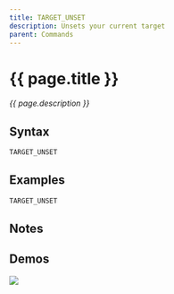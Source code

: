 ```yaml
---
title: TARGET_UNSET
description: Unsets your current target
parent: Commands
---
```


# {{ page.title }}

_{{ page.description }}_

## Syntax

```java
TARGET_UNSET 
```

## Examples

```java
TARGET_UNSET
```

## Notes


## Demos

![](N/A)

